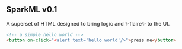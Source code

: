 SparkML v0.1
------------

A superset of HTML designed to bring logic and ✨flaire✨ to the UI.

```html
<!-- a simple hello world -->
<button on-click="<alert text='hello world'/>">press me</button>
```